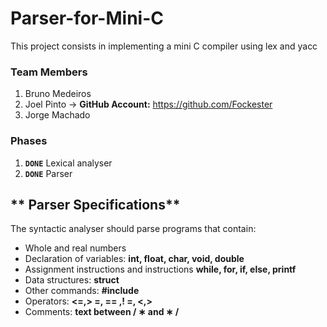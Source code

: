 # Parser-for-Mini-C

This project consists in implementing a mini C compiler using lex and yacc

### **Team Members**

1. Bruno Medeiros
2. Joel Pinto -> **GitHub Account:** https://github.com/Fockester
3. Jorge Machado

### **Phases**
1. **`DONE`** Lexical analyser
2.  **`DONE`** Parser 

## ** Parser Specifications**

The syntactic analyser should parse programs that contain:

- Whole and real numbers 
- Declaration of variables: **int, float, char, void, double**
- Assignment instructions and instructions **while, for, if, else, printf**
- Data structures: **struct**
- Other commands: **#include**
- Operators: **<=,> =, == ,! =, <,>**
- Comments: **text between  / ∗ and ∗ /**
